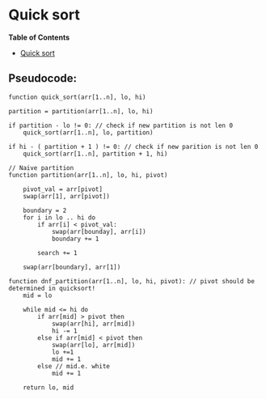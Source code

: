 # Quick sort
<!-- markdown-toc start - Don't edit this section. Run M-x markdown-toc-refresh-toc -->
**Table of Contents**

- [Quick sort](#quick-sort)

<!-- markdown-toc end -->

## Pseudocode:

```
function quick_sort(arr[1..n], lo, hi)

partition = partition(arr[1..n], lo, hi)

if partition - lo != 0: // check if new partition is not len 0
    quick_sort(arr[1..n], lo, partition)

if hi - ( partition + 1 ) != 0: // check if new parition is not len 0
    quick_sort(arr[1..n], partition + 1, hi)

```

```
// Naive partition
function partition(arr[1..n], lo, hi, pivot)

    pivot_val = arr[pivot]
    swap(arr[1], arr[pivot])

    boundary = 2
    for i in lo .. hi do
        if arr[i] < pivot_val:
            swap(arr[bounday], arr[i])
            boundary += 1

        search += 1

    swap(arr[boundary], arr[1])

```

```
function dnf_partition(arr[1..n], lo, hi, pivot): // pivot should be determined in quicksort!
    mid = lo

    while mid <= hi do
        if arr[mid] > pivot then
            swap(arr[hi], arr[mid])
            hi -= 1
        else if arr[mid] < pivot then
            swap(arr[lo], arr[mid])
            lo +=1
            mid += 1
        else // mid.e. white
            mid += 1

    return lo, mid
```
